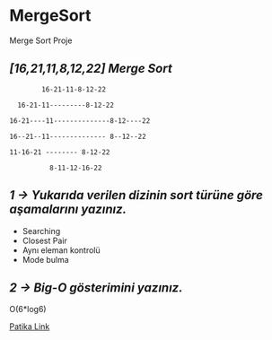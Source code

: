 # MergeSort
Merge Sort Proje

## *[16,21,11,8,12,22] Merge Sort*
            16-21-11-8-12-22 
      
      16-21-11---------8-12-22 
    
    16-21----11--------------8-12----22 
    
    16--21--11-------------- 8--12--22
    
    11-16-21 -------- 8-12-22 
    
              8-11-12-16-22  
              
  ## *1 -> Yukarıda verilen dizinin sort türüne göre aşamalarını yazınız.*        

* Searching
* Closest Pair
* Aynı eleman kontrolü
* Mode bulma

## *2 -> Big-O gösterimini yazınız.*

O(6*log6)

[Patika Link](https://app.patika.dev/ica)

